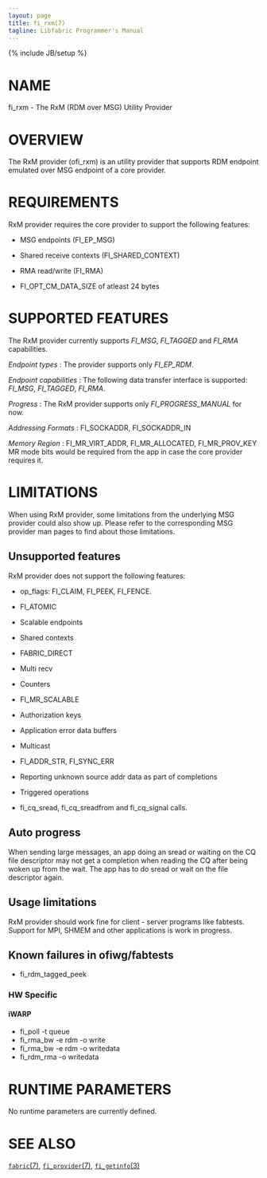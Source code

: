 ```yaml
---
layout: page
title: fi_rxm(7)
tagline: Libfabric Programmer's Manual
---
```

{% include JB/setup %}

# NAME

fi_rxm \- The RxM (RDM over MSG) Utility Provider

# OVERVIEW

The RxM provider (ofi_rxm) is an utility provider that supports RDM
endpoint emulated over MSG endpoint of a core provider.

# REQUIREMENTS

RxM provider requires the core provider to support the following features:

  * MSG endpoints (FI_EP_MSG)

  * Shared receive contexts (FI_SHARED_CONTEXT)

  * RMA read/write (FI_RMA)

  * FI_OPT_CM_DATA_SIZE of atleast 24 bytes

# SUPPORTED FEATURES

The RxM provider currently supports *FI_MSG*, *FI_TAGGED* and *FI_RMA* capabilities.

*Endpoint types*
: The provider supports only *FI_EP_RDM*.

*Endpoint capabilities*
: The following data transfer interface is supported: *FI_MSG*, *FI_TAGGED*, *FI_RMA*.

*Progress*
: The RxM provider supports only *FI_PROGRESS_MANUAL* for now.

*Addressing Formats*
: FI_SOCKADDR, FI_SOCKADDR_IN

*Memory Region*
: FI_MR_VIRT_ADDR, FI_MR_ALLOCATED, FI_MR_PROV_KEY MR mode bits would be
  required from the app in case the core provider requires it.

# LIMITATIONS

When using RxM provider, some limitations from the underlying MSG provider could also show
up. Please refer to the corresponding MSG provider man pages to find about those limitations.

## Unsupported features

RxM provider does not support the following features:

  * op_flags: FI_CLAIM, FI_PEEK, FI_FENCE.

  * FI_ATOMIC

  * Scalable endpoints

  * Shared contexts

  * FABRIC_DIRECT

  * Multi recv

  * Counters

  * FI_MR_SCALABLE

  * Authorization keys

  * Application error data buffers

  * Multicast

  * FI_ADDR_STR, FI_SYNC_ERR

  * Reporting unknown source addr data as part of completions

  * Triggered operations

  * fi_cq_sread, fi_cq_sreadfrom and fi_cq_signal calls.

## Auto progress

When sending large messages, an app doing an sread or waiting on the CQ file descriptor
may not get a completion when reading the CQ after being woken up from the wait.
The app has to do sread or wait on the file descriptor again.

## Usage limitations

RxM provider should work fine for client - server programs like fabtests. Support for MPI, SHMEM
and other applications is work in progress.

## Known failures in ofiwg/fabtests
 * fi_rdm_tagged_peek

### HW Specific

#### iWARP
 * fi_poll -t queue
 * fi_rma_bw -e rdm -o write
 * fi_rma_bw -e rdm -o writedata
 * fi_rdm_rma -o writedata

# RUNTIME PARAMETERS

No runtime parameters are currently defined.

# SEE ALSO

[`fabric`(7)](fabric.7.html),
[`fi_provider`(7)](fi_provider.7.html),
[`fi_getinfo`(3)](fi_getinfo.3.html)
